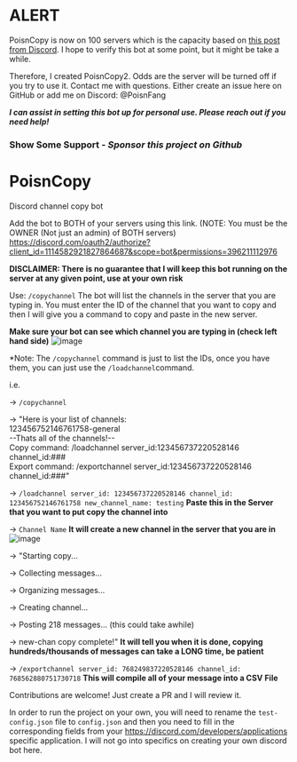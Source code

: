 # ALERT

PoisnCopy is now on 100 servers which is the capacity based on [this post from Discord](https://support.discord.com/hc/en-us/articles/4410940809111). I hope to verify this bot at some point, but it might be take a while.

Therefore, I created PoisnCopy2. Odds are the server will be turned off if you try to use it. 
Contact me with questions. Either create an issue here on GitHub or add me on Discord: @PoisnFang

**_I can assist in setting this bot up for personal use. Please reach out if you need help!_**

### Show Some Support - _Sponsor this project on Github_

# PoisnCopy

Discord channel copy bot

Add the bot to BOTH of your servers using this link. (NOTE: You must be the OWNER (Not just an admin) of BOTH servers)
https://discord.com/oauth2/authorize?client_id=1114582921827864687&scope=bot&permissions=396211112976

**DISCLAIMER: There is no guarantee that I will keep this bot running on the server at any given point, use at your own risk**

Use: `/copychannel`
The bot will list the channels in the server that you are typing in. You must enter the ID of the channel that you want to copy and then I will give you a command to copy and paste in the new server.

**Make sure your bot can see which channel you are typing in (check left hand side)**
![image](https://user-images.githubusercontent.com/60050783/107395699-49d3a300-6aba-11eb-8b1c-d4e4b41cd6f3.png)

\*Note: The `/copychannel` command is just to list the IDs, once you have them, you can just use the `/loadchannel`command.

i.e.

-> `/copychannel`

-> "Here is your list of channels:<br>
123456752146761758-general<br>
--Thats all of the channels!--<br>
Copy command: /loadchannel server_id:123456737220528146 channel_id:###<br>
Export command: /exportchannel server_id:123456737220528146 channel_id:###"

-> `/loadchannel server_id: 123456737220528146 channel_id: 123456752146761758 new_channel_name: testing` **Paste this in the Server that you want to put copy the channel into**

-> `Channel Name` **It will create a new channel in the server that you are in** ![image](https://user-images.githubusercontent.com/60050783/107396172-c4042780-6aba-11eb-8ec4-88cf4b750e6a.png)

-> "Starting copy...

-> Collecting messages...

-> Organizing messages...

-> Creating channel...

-> Posting 218 messages... (this could take awhile)

-> new-chan copy complete!" **It will tell you when it is done, copying hundreds/thousands of messages can take a LONG time, be patient**

-> `/exportchannel server_id: 768249837220528146 channel_id: 768562880751730718` **This will compile all of your message into a CSV File**

Contributions are welcome! Just create a PR and I will review it.

In order to run the project on your own, you will need to rename the `test-config.json` file to `config.json` and then you need to fill in the corresponding fields from your https://discord.com/developers/applications specific application. I will not go into specifics on creating your own discord bot here.
